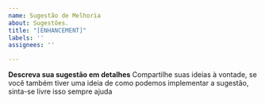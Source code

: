 ```yaml
---
name: Sugestão de Melhoria
about: Sugestões.
title: "[ENHANCEMENT]"
labels: ''
assignees: ''

---
```


**Descreva sua sugestão em detalhes**
Compartilhe suas ideias à vontade, se você também tiver uma ideia de como podemos implementar a sugestão, sinta-se livre isso sempre ajuda
